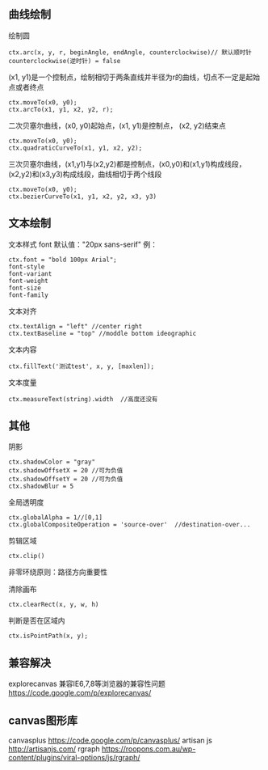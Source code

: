## 曲线绘制
绘制圆
```
ctx.arc(x, y, r, beginAngle, endAngle, counterclockwise)// 默认顺时针 counterclockwise(逆时针) = false 

```

(x1, y1)是一个控制点，绘制相切于两条直线并半径为r的曲线，切点不一定是起始点或者终点
```
ctx.moveTo(x0, y0);
ctx.arcTo(x1, y1, x2, y2, r);
```

二次贝塞尔曲线，(x0, y0)起始点，(x1, y1)是控制点， (x2, y2)结束点
```
ctx.moveTo(x0, y0);
ctx.quadraticCurveTo(x1, y1, x2, y2);
```

三次贝塞尔曲线，(x1,y1)与(x2,y2)都是控制点，(x0,y0)和(x1,y1)构成线段，(x2,y2)和(x3,y3)构成线段，曲线相切于两个线段
```
ctx.moveTo(x0, y0);
ctx.bezierCurveTo(x1, y1, x2, y2, x3, y3)
```
## 文本绘制
文本样式
font 
默认值："20px sans-serif"
例：
```
ctx.font = "bold 100px Arial";
font-style 
font-variant 
font-weight 
font-size 
font-family
```

文本对齐
```
ctx.textAlign = "left" //center right
ctx.textBaseline = "top" //moddle bottom ideographic
```

文本内容
```
ctx.fillText('测试test', x, y, [maxlen]);
```

文本度量
```
ctx.measureText(string).width  //高度还没有
```

## 其他
阴影
```
ctx.shadowColor = "gray"
ctx.shadowOffsetX = 20 //可为负值
ctx.shadowOffsetY = 20 //可为负值
ctx.shadowBlur = 5
```

全局透明度
```
ctx.globalAlpha = 1//[0,1]
ctx.globalCompositeOperation = 'source-over'  //destination-over...
```

剪辑区域
```
ctx.clip()
```

非零环绕原则：路径方向重要性

清除画布
```
ctx.clearRect(x, y, w, h)
```

判断是否在区域内
```
ctx.isPointPath(x, y);
```

## 兼容解决
explorecanvas 兼容IE6,7,8等浏览器的兼容性问题
https://code.google.com/p/explorecanvas/

## canvas图形库
canvasplus https://code.google.com/p/canvasplus/
artisan js http://artisanjs.com/
rgraph https://roopons.com.au/wp-content/plugins/viral-options/js/rgraph/




